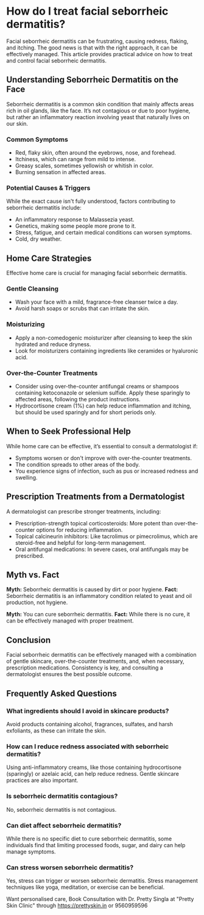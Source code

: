 # How do I treat facial seborrheic dermatitis?

Facial seborrheic dermatitis can be frustrating, causing redness, flaking, and itching. The good news is that with the right approach, it can be effectively managed. This article provides practical advice on how to treat and control facial seborrheic dermatitis.

## Understanding Seborrheic Dermatitis on the Face

Seborrheic dermatitis is a common skin condition that mainly affects areas rich in oil glands, like the face. It’s not contagious or due to poor hygiene, but rather an inflammatory reaction involving yeast that naturally lives on our skin.

### Common Symptoms

*   Red, flaky skin, often around the eyebrows, nose, and forehead.
*   Itchiness, which can range from mild to intense.
*   Greasy scales, sometimes yellowish or whitish in color.
*   Burning sensation in affected areas.

### Potential Causes & Triggers

While the exact cause isn't fully understood, factors contributing to seborrheic dermatitis include:

*   An inflammatory response to Malassezia yeast.
*   Genetics, making some people more prone to it.
*   Stress, fatigue, and certain medical conditions can worsen symptoms.
*   Cold, dry weather.

## Home Care Strategies

Effective home care is crucial for managing facial seborrheic dermatitis.

### Gentle Cleansing
*   Wash your face with a mild, fragrance-free cleanser twice a day.
*   Avoid harsh soaps or scrubs that can irritate the skin.

### Moisturizing
*   Apply a non-comedogenic moisturizer after cleansing to keep the skin hydrated and reduce dryness.
*   Look for moisturizers containing ingredients like ceramides or hyaluronic acid.

### Over-the-Counter Treatments
*   Consider using over-the-counter antifungal creams or shampoos containing ketoconazole or selenium sulfide. Apply these sparingly to affected areas, following the product instructions.
*   Hydrocortisone cream (1%) can help reduce inflammation and itching, but should be used sparingly and for short periods only.

## When to Seek Professional Help

While home care can be effective, it’s essential to consult a dermatologist if:

*   Symptoms worsen or don't improve with over-the-counter treatments.
*   The condition spreads to other areas of the body.
*   You experience signs of infection, such as pus or increased redness and swelling.

## Prescription Treatments from a Dermatologist

A dermatologist can prescribe stronger treatments, including:

*   Prescription-strength topical corticosteroids: More potent than over-the-counter options for reducing inflammation.
*   Topical calcineurin inhibitors: Like tacrolimus or pimecrolimus, which are steroid-free and helpful for long-term management.
*   Oral antifungal medications: In severe cases, oral antifungals may be prescribed.

## Myth vs. Fact

**Myth:** Seborrheic dermatitis is caused by dirt or poor hygiene.
**Fact:** Seborrheic dermatitis is an inflammatory condition related to yeast and oil production, not hygiene.

**Myth:** You can cure seborrheic dermatitis.
**Fact:** While there is no cure, it can be effectively managed with proper treatment.

## Conclusion

Facial seborrheic dermatitis can be effectively managed with a combination of gentle skincare, over-the-counter treatments, and, when necessary, prescription medications. Consistency is key, and consulting a dermatologist ensures the best possible outcome.

## Frequently Asked Questions

### What ingredients should I avoid in skincare products?
Avoid products containing alcohol, fragrances, sulfates, and harsh exfoliants, as these can irritate the skin.

### How can I reduce redness associated with seborrheic dermatitis?
Using anti-inflammatory creams, like those containing hydrocortisone (sparingly) or azelaic acid, can help reduce redness. Gentle skincare practices are also important.

### Is seborrheic dermatitis contagious?
No, seborrheic dermatitis is not contagious.

### Can diet affect seborrheic dermatitis?
While there is no specific diet to cure seborrheic dermatitis, some individuals find that limiting processed foods, sugar, and dairy can help manage symptoms.

### Can stress worsen seborrheic dermatitis?
Yes, stress can trigger or worsen seborrheic dermatitis. Stress management techniques like yoga, meditation, or exercise can be beneficial.

Want personalised care, Book Consultation with Dr. Pretty Singla at "Pretty Skin Clinic" through https://prettyskin.in or 9560959596
